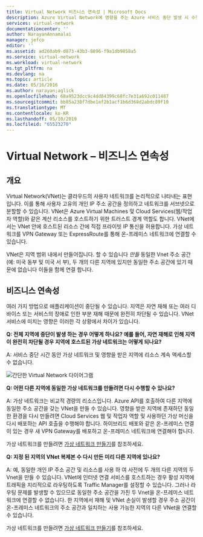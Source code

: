 ```yaml
---
title: Virtual Network 비즈니스 연속성 | Microsoft Docs
description: Azure Virtual Network에 영향을 주는 Azure 서비스 중단 발생 시 수행할 작업을 알아봅니다.
services: virtual-network
documentationcenter: ''
author: NarayanAnnamalai
manager: jefco
editor: ''
ms.assetid: ad260ab9-d873-43b3-8896-f9a1db9858a5
ms.service: virtual-network
ms.workload: virtual-network
ms.tgt_pltfrm: na
ms.devlang: na
ms.topic: article
ms.date: 05/16/2016
ms.author: narayan;aglick
ms.openlocfilehash: 68a9523dcc9c4dd84399c68fc7e31a692c011487
ms.sourcegitcommit: bb85a238f7dbe1ef2b1acf1b6d368d2abdc89f10
ms.translationtype: MT
ms.contentlocale: ko-KR
ms.lasthandoff: 05/10/2019
ms.locfileid: "65523270"
---
```

# <a name="virtual-network--business-continuity"></a>Virtual Network – 비즈니스 연속성

## <a name="overview"></a>개요
Virtual Network(VNet)는 클라우드의 사용자 네트워크를 논리적으로 나타내는 표현입니다. 이를 통해 사용자 고유의 개인 IP 주소 공간을 정의하고 네트워크를 서브넷으로 분할할 수 있습니다. VNet은 Azure Virtual Machines 및 Cloud Services(웹/작업자 역할)와 같은 계산 리소스를 호스트하기 위한 트러스트 경계 역할도 합니다. VNet에서는 VNet 안에 호스트된 리소스 간에 직접 프라이빗 IP 통신을 허용합니다. 가상 네트워크를 VPN Gateway 또는 ExpressRoute를 통해 온-프레미스 네트워크에 연결할 수 있습니다.

VNet은 지역 범위 내에서 만들어집니다. 할 수 있습니다 *만들* 동일한 Vnet 주소 공간 (예: 미국 동부 및 미국 서 부), 두 개의 다른 지역에 있지만 동일한 주소 공간에 있기 때문에 없습니다 이들을 함께 연결 합니다. 

## <a name="business-continuity"></a>비즈니스 연속성

여러 가지 방법으로 애플리케이션이 중단될 수 있습니다. 지역은 자연 재해 또는 여러 디바이스 또는 서비스의 장애로 인한 부분 재해 때문에 완전히 차단될 수 있습니다. VNet 서비스에 미치는 영향은 이러한 각 상황에서 차이가 있습니다.

**Q: 전체 지역에 중단이 발생 하는 경우 어떻게 하나요? 예를 들어, 자연 재해로 인해 지역이 완전히 차단될 경우 지역에 호스트된 가상 네트워크는 어떻게 되나요?**

A: 서비스 중단 시간 동안 가상 네트워크 및 영향을 받은 지역에 리소스 계속 액세스할 수 없습니다.

![간단한 Virtual Network 다이어그램](./media/virtual-network-disaster-recovery-guidance/vnet.png)

**Q: 어떤 다른 지역에 동일한 가상 네트워크를 만들려면 다시 수행할 수 있나요?**

A: 가상 네트워크는 비교적 경량의 리소스입니다. Azure API를 호출하여 다른 지역에 동일한 주소 공간을 갖는 VNet을 만들 수 있습니다. 영향을 받은 지역에 존재하던 동일한 환경을 다시 만들려면 Cloud Services 웹 및 작업자 역할 및 사용하던 가상 머신을 다시 배포하는 API 호출을 수행해야 합니다. 하이브리드 배포와 같은 온-프레미스 연결이 있는 경우 새 VPN Gateway를 배포하고 온-프레미스 네트워크에 연결해야 합니다.

가상 네트워크를 만들려면 [가상 네트워크 만들기](manage-virtual-network.md#create-a-virtual-network)를 참조하세요.

**Q: 지정 된 지역의 VNet 복제본 수 다시 만든 미리 다른 지역에 있나요?**

A: 예, 동일한 개인 IP 주소 공간 및 리소스를 사용 하 여 사전에 두 개의 다른 지역의 두 Vnet을 만들 수 있습니다. VNet에 인터넷 연결 서비스를 호스트하는 경우 활성 지역에 트래픽을 지리적으로 라우팅하도록 Traffic Manager를 설정할 수 있습니다. 그러나 라우팅 문제를 발생할 수 있으므로 동일한 주소 공간을 가진 두 Vnet을 온-프레미스 네트워크에 연결할 수 없습니다. 한 지역에서 재해 및 VNet 손실이 발생할 경우 주소 공간이 온-프레미스 네트워크의 주소 공간과 일치하는 사용 가능한 지역의 다른 VNet을 연결할 수 있습니다.

가상 네트워크를 만들려면 [가상 네트워크 만들기](manage-virtual-network.md#create-a-virtual-network)를 참조하세요.

